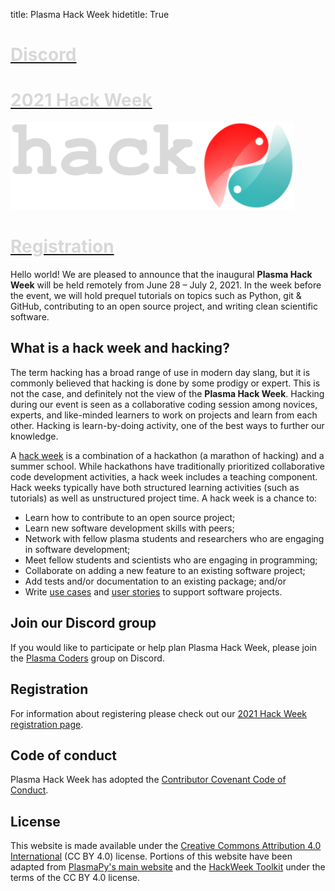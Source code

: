 title: Plasma Hack Week
hidetitle: True

<!-- Feature Cards -->
<div class="feature-row" style="margin-bottom: 16px">
    <!-- Feature 1 -->
    <div class="feature-column">
        <a class="feature-link" href="https://discord.gg/HdsZkp9M35">
        <div class="feature-card" 
              style="background: linear-gradient(to left, 
                                 var(--plasmapy-darkblue) 0%,
                                 var(--plasmapy-light-red) 200%);">
            <div>
                <h1 style="color: #d8d8d8; font-weight: bold">
                    Discord
                </h1>
            </div>
        </div>
        </a>
    </div>
    <!-- Feature 2 -->
    <div class="feature-column">
        <a class="feature-link" href="2021/about">
        <div class="feature-card" 
              style="background-image: none;
                     background-color: var(--plasmapy-darkblue)">
            <div>
                <h1 style="color: #d8d8d8; margin-bottom: 18px">
                    2021 Hack Week
                </h1>
                <img src="/images/hack_logo(v7).png" alt="" style="max-width: 90%">
            </div>
        </div>
        </a>
    </div>
    <!-- Feature 3 -->
    <div class="feature-column">
        <a class="feature-link" href="2021/registration">
        <div class="feature-card" 
              style="background: linear-gradient(to right, 
                                 var(--plasmapy-darkblue) 0%,
                                 var(--plasmapy-bluegreen) 200%);">
            <div>
                <h1 style="color: #d8d8d8; font-weight: bold">
                    Registration
                </h1>
            </div>
        </div>
        </a>
    </div>
</div>

Hello world!  We are pleased to announce that the inaugural **Plasma
Hack Week** will be held remotely from June 28 – July 2, 2021.  In the
week before the event, we will hold prequel tutorials on topics such
as Python, git & GitHub, contributing to an open source project, and
writing clean scientific software.  

## What is a hack week and hacking?

The term hacking has a broad range of use in modern day slang, but
it is commonly believed that hacking is done by some prodigy or expert.
This is not the case, and definitely not the view of the 
**Plasma Hack Week**.  Hacking during our event is seen as a collaborative
coding session among novices, experts, and like-minded learners to work 
on projects and learn from each other.  Hacking is learn-by-doing activity,
one of the best ways to further our knowledge.

A [hack week](https://doi.org/10.1073/pnas.1717196115) is a combination
of a hackathon (a marathon of hacking) and a summer school.  While 
hackathons have traditionally prioritized collaborative code development
activities, a hack week includes a teaching component.  Hack weeks 
typically have both structured learning activities (such as tutorials) as
well as unstructured project time. A hack week is a chance to:
 
- Learn how to contribute to an open source project;
- Learn new software development skills with peers;
- Network with fellow plasma students and researchers who are engaging 
  in software development;
- Meet fellow students and scientists who are engaging in programming;
- Collaborate on adding a new feature to an existing software project;
- Add tests and/or documentation to an existing package; and/or
- Write [use cases](https://en.wikipedia.org/wiki/Use_case) and
  [user stories](https://en.wikipedia.org/wiki/User_story) to support
  software projects.

## Join our Discord group

If you would like to participate or help plan Plasma Hack Week, please
join the [Plasma Coders](https://discord.gg/HdsZkp9M35) group on Discord.

## Registration

For information about registering please check out our 
[2021 Hack Week registration page](./2021/registration).

## Code of conduct

Plasma Hack Week has adopted the [Contributor Covenant Code of
Conduct](https://www.contributor-covenant.org/version/2/0/code_of_conduct/).

## License

This website is made available under the [Creative Commons Attribution 4.0
International](https://creativecommons.org/licenses/by/4.0/) (CC BY 4.0)
license.  Portions of this website have been adapted from
[PlasmaPy's main website](https://www.plasmapy.org/) and the 
[HackWeek Toolkit](https://uwescience.github.io/HackWeek-Toolkit/#)
under the terms of the CC BY 4.0 license.
